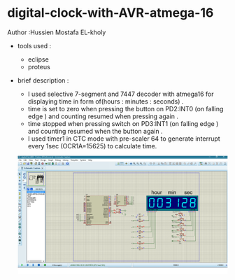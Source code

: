 # digital-clock-with-AVR-atmega-16

Author :Hussien Mostafa EL-kholy

 - tools used :

   - eclipse
   - proteus
 
- brief description :
  - I used selective 7-segment and 7447 decoder with atmega16 for displaying time in form of(hours : minutes : seconds) .
  - time is set to zero when pressing the button on PD2:INT0 (on falling edge ) and counting resumed when pressing  again .
  - time stopped  when pressing switch on PD3:INT1 (on falling edge ) and counting resumed when the button  again .
  - I used timer1 in CTC mode with pre-scaler 64 to generate interrupt every 1sec (OCR1A=15625) to calculate time.
  
  ![example](/images/Untitled.png)
